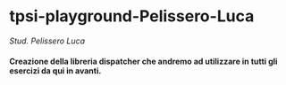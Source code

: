 # tpsi-playground-Pelissero-Luca

_Stud. Pelissero Luca_

#### Creazione della libreria dispatcher che andremo ad utilizzare in tutti gli esercizi da qui in avanti.
